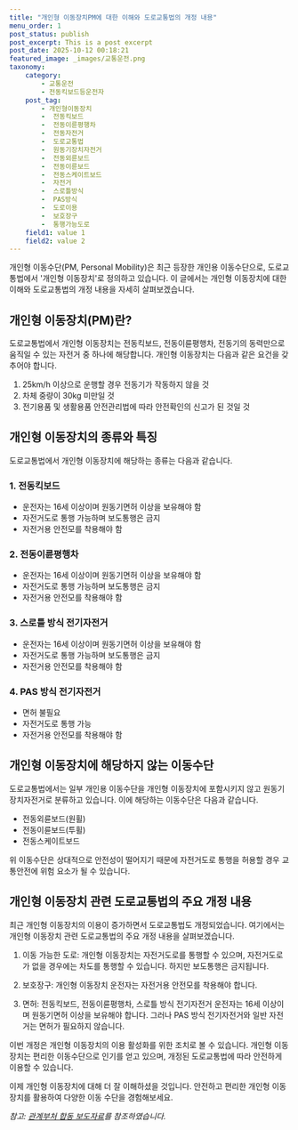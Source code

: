 ```yaml
---
title: "개인형 이동장치PM에 대한 이해와 도로교통법의 개정 내용"
menu_order: 1
post_status: publish
post_excerpt: This is a post excerpt
post_date: 2025-10-12 00:18:21
featured_image: _images/교통운전.png
taxonomy:
    category:
        - 교통운전
        - 전동킥보드등운전자
    post_tag:
        - 개인형이동장치
        -  전동킥보드
        -  전동이륜평행차
        -  전동자전거
        -  도로교통법
        -  원동기장치자전거
        -  전동외륜보드
        -  전동이륜보드
        -  전동스케이트보드
        -  자전거
        -  스로틀방식
        -  PAS방식
        -  도로이용
        -  보호장구
        -  통행가능도로
    field1: value 1
    field2: value 2
---
```




개인형 이동수단(PM, Personal Mobility)은 최근 등장한 개인용 이동수단으로, 도로교통법에서 '개인형 이동장치'로 정의하고 있습니다. 이 글에서는 개인형 이동장치에 대한 이해와 도로교통법의 개정 내용을 자세히 살펴보겠습니다.

## 개인형 이동장치(PM)란?

도로교통법에서 개인형 이동장치는 전동킥보드, 전동이륜평행차, 전동기의 동력만으로 움직일 수 있는 자전거 중 하나에 해당합니다. 개인형 이동장치는 다음과 같은 요건을 갖추어야 합니다.

1. 25km/h 이상으로 운행할 경우 전동기가 작동하지 않을 것
2. 차체 중량이 30kg 미만일 것
3. 전기용품 및 생활용품 안전관리법에 따라 안전확인의 신고가 된 것일 것

## 개인형 이동장치의 종류와 특징

도로교통법에서 개인형 이동장치에 해당하는 종류는 다음과 같습니다.

### 1. 전동킥보드

- 운전자는 16세 이상이며 원동기면허 이상을 보유해야 함
- 자전거도로 통행 가능하며 보도통행은 금지
- 자전거용 안전모를 착용해야 함

### 2. 전동이륜평행차

- 운전자는 16세 이상이며 원동기면허 이상을 보유해야 함
- 자전거도로 통행 가능하며 보도통행은 금지
- 자전거용 안전모를 착용해야 함

### 3. 스로틀 방식 전기자전거

- 운전자는 16세 이상이며 원동기면허 이상을 보유해야 함
- 자전거도로 통행 가능하며 보도통행은 금지
- 자전거용 안전모를 착용해야 함

### 4. PAS 방식 전기자전거

- 면허 불필요
- 자전거도로 통행 가능
- 자전거용 안전모를 착용해야 함

## 개인형 이동장치에 해당하지 않는 이동수단

도로교통법에서는 일부 개인용 이동수단을 개인형 이동장치에 포함시키지 않고 원동기장치자전거로 분류하고 있습니다. 이에 해당하는 이동수단은 다음과 같습니다.

- 전동외륜보드(원휠)
- 전동이륜보드(투휠)
- 전동스케이트보드

위 이동수단은 상대적으로 안전성이 떨어지기 때문에 자전거도로 통행을 허용할 경우 교통안전에 위험 요소가 될 수 있습니다.

## 개인형 이동장치 관련 도로교통법의 주요 개정 내용

최근 개인형 이동장치의 이용이 증가하면서 도로교통법도 개정되었습니다. 여기에서는 개인형 이동장치 관련 도로교통법의 주요 개정 내용을 살펴보겠습니다.

1. 이동 가능한 도로: 개인형 이동장치는 자전거도로를 통행할 수 있으며, 자전거도로가 없을 경우에는 차도를 통행할 수 있습니다. 하지만 보도통행은 금지됩니다.

2. 보호장구: 개인형 이동장치 운전자는 자전거용 안전모를 착용해야 합니다.

3. 면허: 전동킥보드, 전동이륜평행차, 스로틀 방식 전기자전거 운전자는 16세 이상이며 원동기면허 이상을 보유해야 합니다. 그러나 PAS 방식 전기자전거와 일반 자전거는 면허가 필요하지 않습니다.

이번 개정은 개인형 이동장치의 이용 활성화를 위한 조치로 볼 수 있습니다. 개인형 이동장치는 편리한 이동수단으로 인기를 얻고 있으며, 개정된 도로교통법에 따라 안전하게 이용할 수 있습니다.

이제 개인형 이동장치에 대해 더 잘 이해하셨을 것입니다. 안전하고 편리한 개인형 이동장치를 활용하여 다양한 이동 수단을 경험해보세요.

*참고: [관계부처 합동 보도자료](https://www.koti.re.kr/user/bbs/BD_selectBbsList.do?q_bbsCode=1018)를 참조하였습니다.*
